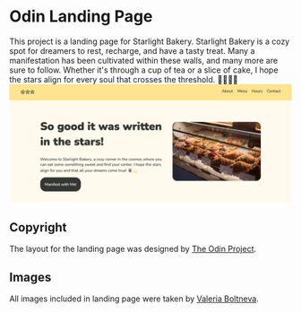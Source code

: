 # Odin Landing Page

This project is a landing page for Starlight Bakery. Starlight Bakery is a cozy spot for dreamers to rest, recharge, and have a tasty treat. Many a manifestation has been cultivated within these walls, and many more are sure to follow. Whether it's through a cup of tea or a slice of cake, I hope the stars align for every soul that crosses the threshold. 👩🏾‍🍳💫
![Screenshot of header and introduction section of landing page.](https://github.com/starlightavenue/odin-landing-page/blob/main/images/final-wide.png)

## Copyright
The layout for the landing page was designed by [The Odin Project](https://www.theodinproject.com/home).

## Images
All images included in landing page were taken by [Valeria Boltneva](https://www.pexels.com/@valeriya/). 
